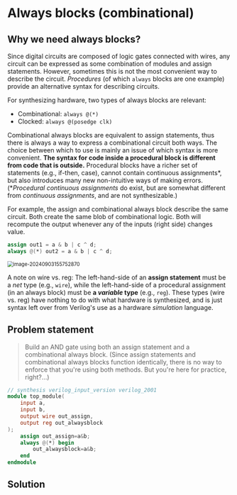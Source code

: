 # Always blocks (combinational)

## Why we need always blocks?

Since digital circuits are composed of logic gates connected with wires, any circuit can be expressed as some combination of modules and assign statements. However, sometimes this is not the most convenient way to describe the circuit. *Procedures* (of which `always` blocks are one example) provide an alternative syntax for describing circuits.

For synthesizing hardware, two types of always blocks are relevant:

- Combinational: `always @(*)`
- Clocked: `always @(posedge clk)`

Combinational always blocks are equivalent to assign statements, thus there is always a way to express a combinational circuit both ways. The choice between which to use is mainly an issue of which syntax is more convenient. **The syntax for code inside a procedural block is different from code that is outside.** Procedural blocks have a richer set of statements (e.g., if-then, case), cannot contain continuous assignments*, but also introduces many new non-intuitive ways of making errors. (**Procedural continuous assignments* do exist, but are somewhat different from *continuous assignments*, and are not synthesizable.)

For example, the assign and combinational always block describe the same circuit. Both create the same blob of combinational logic. Both will recompute the output whenever any of the inputs (right side) changes value. 

```verilog
assign out1 = a & b | c ^ d;
always @(*) out2 = a & b | c ^ d;
```

<img src="../assets/image-20240903155752870.png" alt="image-20240903155752870" style="zoom:80%;display:block;margin: 0 auto;" />

A note on wire vs. reg: The left-hand-side of an **assign statement** must be a *net* type (e.g., `wire`), while the left-hand-side of a procedural assignment (in an always block) must be **a *variable* type** (e.g., `reg`). These types (wire vs. reg) have nothing to do with what hardware is synthesized, and is just syntax left over from Verilog's use as a hardware *simulation* language.

## Problem statement

> Build an AND gate using both an assign statement and a combinational always block. (Since assign statements and combinational always blocks function identically, there is no way to enforce that you're using both methods. But you're here for practice, right?...)

```verilog
// synthesis verilog_input_version verilog_2001
module top_module(
    input a, 
    input b,
    output wire out_assign,
    output reg out_alwaysblock
);
    assign out_assign=a&b;
    always @(*) begin
        out_alwaysblock=a&b;
    end
endmodule
```

## Solution

```verilog
```

